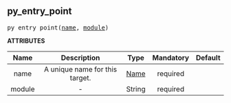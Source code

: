 <!-- Generated with Stardoc: http://skydoc.bazel.build -->

<a name="#py_entry_point"></a>

## py_entry_point

<pre>
py_entry_point(<a href="#py_entry_point-name">name</a>, <a href="#py_entry_point-module">module</a>)
</pre>



**ATTRIBUTES**


| Name  | Description | Type | Mandatory | Default |
| :-------------: | :-------------: | :-------------: | :-------------: | :-------------: |
| name |  A unique name for this target.   | <a href="https://bazel.build/docs/build-ref.html#name">Name</a> | required |  |
| module |  -   | String | required |  |


